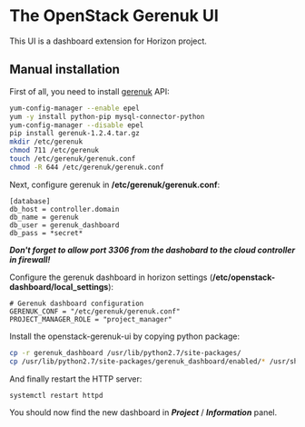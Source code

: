 # The OpenStack Gerenuk UI

This UI is a dashboard extension for Horizon project.


## Manual installation

First of all, you need to install [gerenuk](https://gitlab-dsi.univ-lille.fr/hpc/gerenuk) API:
```bash
yum-config-manager --enable epel
yum -y install python-pip mysql-connector-python
yum-config-manager --disable epel
pip install gerenuk-1.2.4.tar.gz
mkdir /etc/gerenuk
chmod 711 /etc/gerenuk
touch /etc/gerenuk/gerenuk.conf
chmod -R 644 /etc/gerenuk/gerenuk.conf
```

Next, configure gerenuk in **/etc/gerenuk/gerenuk.conf**:
```
[database]
db_host = controller.domain
db_name = gerenuk
db_user = gerenuk_dashboard
db_pass = *secret*
```
***Don't forget to allow port 3306 from the dashobard to the cloud controller in firewall!***

Configure the gerenuk dashboard in horizon settings (**/etc/openstack-dashboard/local_settings**):
```
# Gerenuk dashboard configuration
GERENUK_CONF = "/etc/gerenuk/gerenuk.conf"
PROJECT_MANAGER_ROLE = "project_manager"
```

Install the openstack-gerenuk-ui by copying python package:
```bash
cp -r gerenuk_dashboard /usr/lib/python2.7/site-packages/
cp /usr/lib/python2.7/site-packages/gerenuk_dashboard/enabled/* /usr/share/openstack-dashboard/openstack_dashboard/local/enabled/
```

And finally restart the HTTP server:
```bash
systemctl restart httpd
```

You should now find the new dashboard in ***Project*** / ***Information*** panel.
